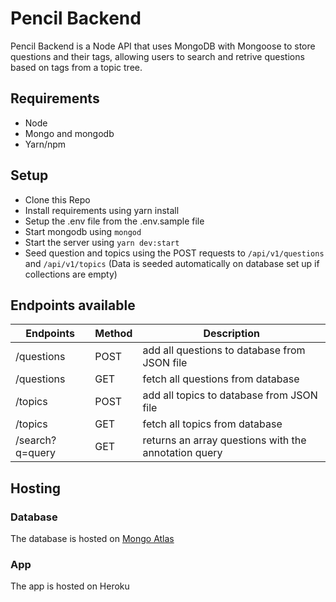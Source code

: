 # Pencil Backend
Pencil Backend is a Node API that uses MongoDB with Mongoose to store questions and their tags, allowing users to search and retrive questions based on tags from a topic tree.

## Requirements
- Node
- Mongo and mongodb
- Yarn/npm

## Setup
- Clone this Repo
- Install requirements using yarn install
- Setup the .env file from the .env.sample file
- Start mongodb using `mongod`
- Start the server using `yarn dev:start`
- Seed question and topics using the POST requests to `/api/v1/questions` and `/api/v1/topics`
(Data is seeded automatically on database set up if collections are empty)

## Endpoints available
| Endpoints                 | Method  | Description                                         |
|---------------------------|---------|-----------------------------------------------------|
|  /questions               | POST    | add all questions to database from JSON file        |
|  /questions               | GET     | fetch all questions from database                   | 
|  /topics                  | POST    | add all topics to database from JSON file           |
|  /topics                  | GET     | fetch all topics from database                      |
|  /search?q=query          | GET     | returns an array questions with the annotation query|

## Hosting
### Database
The database is hosted on [Mongo Atlas](https://cloud.mongodb.com/)

### App
The app is hosted on Heroku
